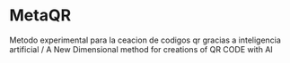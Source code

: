 # MetaQR
Metodo experimental para la ceacion de codigos qr gracias a inteligencia artificial / A New Dimensional method for creations of QR CODE with AI
